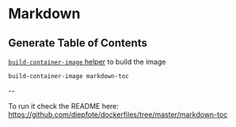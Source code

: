 # Markdown

## Generate Table of Contents

[`build-container-image` helper](https://github.com/diepfote/dockerfiles/blob/1c2161a0eb6684516015cfddf2f81db2c4552dcc/bin/build-container-image) to build the image

```
build-container-image markdown-toc
```

--

To run it check the README here: <https://github.com/diepfote/dockerfiles/tree/master/markdown-toc>


